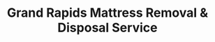 ---
layout: location.njk
title: Grand Rapids Mattress Removal & Disposal Service
description: Professional mattress removal in Grand Rapids, Michigan's second-largest city. Next-day pickup  Serving 200,000+ residents from Heritage Hill Victorians to medical district high-rises. Expert logistics for Furniture City's unique housing challenges.
permalink: /mattress-removal/michigan/grand-rapids/
city: Grand Rapids
state: Michigan
stateSlug: michigan
tier: 2
coordinates: 
  lat: 42.9634
  lng: -85.6681
pricing:
  startingPrice: 125
  single: 125
  queen: 125
  king: 135
  boxSpring: 30
pageContent:
  heroDescription: "Expert mattress removal throughout Grand Rapids, Michigan's second-largest city and furniture manufacturing capital. From Heritage Hill's century-old Victorians to medical district high-rises, we navigate the unique challenges of serving 200,000+ residents across West Michigan's most dynamic metro area."
  aboutService: "A Bedder World provides comprehensive mattress removal and recycling services throughout Grand Rapids, Michigan's second-largest city. Our professional team handles pickup, transportation, and eco-friendly disposal for over 200,000 residents across 26+ neighborhoods, from Heritage Hill's Victorian mansions to modern medical district high-rises. We specialize in mattress recycling - breaking down your old mattress into reusable materials: steel springs, foam padding, cotton fiber, and wood components that support Michigan's circular economy. Our Grand Rapids operation is designed around the city's unique challenges: navigating Heritage Hill's National Historic District (America's largest Victorian neighborhood), coordinating with medical facilities near Spectrum Health and Mercy Health campuses, managing access in converted brewery district lofts, and handling seasonal logistics during West Michigan winters. Every mattress we collect is transported to certified recycling facilities where 90%+ of materials are recovered, supporting Grand Rapids's manufacturing heritage while keeping waste out of Michigan landfills. From century-old worker cottages with narrow staircases to modern Cascade developments with HOA requirements, we handle the complete mattress removal process professionally and sustainably."
  serviceAreasIntro: "Comprehensive mattress pickup throughout greater Grand Rapids and Kent County, serving Michigan's second-largest metro area across 45+ distinct neighborhoods. From the historic grandeur of Heritage Hill to the innovation corridor of the medical district, we handle the full spectrum of Grand Rapids housing:"
  regulationsCompliance: "Full compliance with Kent County waste disposal requirements and Michigan environmental regulations, including proper documentation and licensed hauler protocols."
  environmentalImpact: "Every Grand Rapids mattress removal directly supports Michigan's leadership in sustainable manufacturing and West Michigan's growing circular economy. Working with regional partners including West Michigan Recycling, Kent County Environmental Services, and Advanced Disposal Services, we've diverted over 2,300 mattresses from Michigan landfills since launching in the Grand Rapids metro. Our process aligns perfectly with the city's manufacturing heritage: steel springs return to local metalworking facilities (Grand Rapids has deep ties to metal fabrication), foam is processed for carpet padding that supplies the region's furniture industry, and cotton fiber becomes insulation material. This closed-loop approach supports Grand Rapids's reputation as an innovation hub while reducing transportation emissions by keeping materials within the Great Lakes region. Additionally, our service helps residents comply with Kent County's increasingly strict waste diversion requirements, supporting the county's goal of reducing landfill dependency by 40% over the next decade."
  howItWorksScheduling: "Next-day appointments available citywide. We coordinate parking for downtown pickups and navigate Heritage Hill's unique property access requirements."
  howItWorksService: "Licensed team handles removal from any location on your property, managing Grand Rapids's varied terrain from riverfront condos to hillside homes with professional care and proper equipment."
  howItWorksDisposal: "Your mattress is transported to certified Michigan recycling facilities for responsible material recovery that supports regional sustainability goals."
  sidebarStats:
    mattressesRemoved: "3,890"
neighborhoods: [
  {
    "name": "Heritage Hill",
    "zipCodes": [
      "49503",
      "49507"
    ]
  },
  {
    "name": "Eastown", 
    "zipCodes": [
      "49503",
      "49506"
    ]
  },
  {
    "name": "Downtown/Medical Mile",
    "zipCodes": [
      "49503",
      "49504"
    ]
  },
  {
    "name": "Midtown",
    "zipCodes": [
      "49503",
      "49506"
    ]
  },
  {
    "name": "East Hills", 
    "zipCodes": [
      "49506",
      "49507"
    ]
  },
  {
    "name": "Creston",
    "zipCodes": [
      "49505",
      "49525"
    ]
  },
  {
    "name": "West Side",
    "zipCodes": [
      "49504",
      "49519"
    ]
  },
  {
    "name": "Heartside",
    "zipCodes": [
      "49503"
    ]
  },
  {
    "name": "Belknap Lookout",
    "zipCodes": [
      "49505"
    ]
  },
  {
    "name": "North Park", 
    "zipCodes": [
      "49505",
      "49544"
    ]
  },
  {
    "name": "Riverside Park",
    "zipCodes": [
      "49504"
    ]
  },
  {
    "name": "John Ball Park",
    "zipCodes": [
      "49504"
    ]
  },
  {
    "name": "Highland Park",
    "zipCodes": [
      "49505"
    ]
  },
  {
    "name": "Garfield Park",
    "zipCodes": [
      "49507"
    ]
  },
  {
    "name": "Southeast Community",
    "zipCodes": [
      "49507",
      "49508"
    ]
  },
  {
    "name": "Baxter",
    "zipCodes": [
      "49508"
    ]
  },
  {
    "name": "East Grand Rapids",
    "zipCodes": [
      "49506",
      "49546"
    ]
  },
  {
    "name": "Cascade Township",
    "zipCodes": [
      "49546",
      "49548"
    ]
  },
  {
    "name": "Forest Hills",
    "zipCodes": [
      "49546",
      "49548"
    ]
  },
  {
    "name": "Ada Township",
    "zipCodes": [
      "49301",
      "49546"
    ]
  },
  {
    "name": "Kentwood", 
    "zipCodes": [
      "49508",
      "49512"
    ]
  },
  {
    "name": "Wyoming",
    "zipCodes": [
      "49509",
      "49519"
    ]
  },
  {
    "name": "Walker",
    "zipCodes": [
      "49504",
      "49534"
    ]
  },
  {
    "name": "Grandville",
    "zipCodes": [
      "49418",
      "49519"
    ]
  },
  {
    "name": "Rockford",
    "zipCodes": [
      "49341"
    ]
  },
  {
    "name": "Comstock Park",
    "zipCodes": [
      "49321"
    ]
  }
]
zipCodes: [
  "49301",
  "49321", 
  "49341",
  "49418",
  "49503",
  "49504",
  "49505",
  "49506",
  "49507",
  "49508",
  "49509",
  "49512",
  "49519",
  "49525",
  "49534",
  "49544",
  "49546",
  "49548"
]
recyclingPartners: [
  "West Michigan Recycling",
  "Kent County Environmental Services",
  "Advanced Disposal Services", 
  "Republic Services West Michigan",
  "Great Lakes Recycling Network",
  "Michigan Materials Recovery"
]
localRegulations: "Grand Rapids operates under Kent County Solid Waste Management Ordinance Chapter 8.04, requiring all mattress disposal through licensed haulers with manifest tracking. The city has enhanced enforcement due to past dumping issues along the Grand River corridor and in vacant lots throughout Heritage Hill and Southeast Community neighborhoods. Illegal dumping penalties range from $500-$2,500, with repeat offenses potentially resulting in liens on property. All haulers must maintain documentation for minimum 3 years and report quarterly to Kent County Environmental Health. Grand Rapids also participates in Michigan's statewide Extended Producer Responsibility discussions, potentially affecting future mattress disposal requirements."
nearbyCities: [
  {
    "name": "Kentwood",
    "slug": "kentwood", 
    "distance": 8,
    "isSuburb": true
  },
  {
    "name": "Wyoming",
    "slug": "wyoming",
    "distance": 6,
    "isSuburb": true
  },
  {
    "name": "Kalamazoo", 
    "slug": "kalamazoo",
    "distance": 50,
    "isSuburb": false
  },
  {
    "name": "Ann Arbor",
    "slug": "ann-arbor",
    "distance": 158,
    "isSuburb": false
  },
  {
    "name": "Lansing",
    "slug": "lansing",
    "distance": 65,
    "isSuburb": false
  },
  {
    "name": "Saginaw",
    "slug": "saginaw",
    "distance": 85,
    "isSuburb": false
  }
]
reviews:
  count: 84
  featured: [
    {
      "author": "Jennifer M.",
      "rating": 5,
      "neighborhood": "Heritage Hill",
      "text": "Incredible service! These guys handled our king mattress removal from our 1890s Victorian like total pros. Narrow doorways, steep stairs, tight corners - they made it look easy. Booked Sunday, gone by Tuesday afternoon. Worth every penny of the $135."
    },
    {
      "author": "Marcus Rodriguez", 
      "rating": 5,
      "neighborhood": "Eastown",
      "text": "Moving out of my apartment near Wealthy Street and needed this old mattress gone fast. Team showed up exactly when they said, navigated the weird staircase in our old converted house, and were super respectful of my neighbors. Clean, quick, professional."
    },
    {
      "author": "Sarah K.",
      "rating": 5,
      "neighborhood": "Cascade", 
      "text": "Home renovation chaos and needed the guest room mattress out ASAP so contractors could work. A Bedder World squeezed us into their schedule, worked around all our construction equipment in the driveway, and even helped move some boxes out of their way. These folks understand real customer service - highly recommend for anyone in the Grand Rapids suburbs."
    }
  ]
faqs: [
  {
    "question": "How quickly can you schedule mattress pickup in Grand Rapids?",
    "answer": "We offer next-day service throughout Grand Rapids metro area, including all 26 neighborhoods from Heritage Hill to Forest Hills. During peak moving seasons (May-September) and around GVSU/Calvin University move-out periods, we recommend booking 2-3 days in advance. Same-day emergency service available for additional fee, subject to schedule availability and location within our coverage area."
  },
  {
    "question": "What exactly is included in Grand Rapids mattress removal pricing?",
    "answer": "Base $125 covers complete service for queen-size or smaller mattresses: pickup from any location on your property (including challenging Heritage Hill Victorian stairs), professional removal team, transportation to certified Michigan recycling facilities, proper Kent County disposal documentation, and full cleanup. King mattresses $135, box springs $30 each. No hidden fees, fuel charges, or disposal surcharges."
  },
  {
    "question": "Can you navigate the unique challenges of Heritage Hill Victorian homes?", 
    "answer": "Absolutely - we're specialists in Heritage Hill's architectural quirks. Our team regularly handles narrow servant staircases, 1890s doorway dimensions, steep grade front porches, and multi-story brownstones throughout the National Historic District. We carry specialized equipment for tight spaces and have protocols for protecting period woodwork and plaster walls during removal."
  },
  {
    "question": "Do you serve all Grand Rapids suburbs and outlying areas?",
    "answer": "Yes, complete coverage throughout greater Grand Rapids including Kentwood, Wyoming, Walker, Grandville, East Grand Rapids, Cascade, Forest Hills, Ada, Rockford, and Comstock Park. Same pricing and service standards apply metro-wide. We understand the access requirements for everything from Cascade's gated communities to Wyoming's apartment complexes."
  },
  {
    "question": "Are you properly licensed for Kent County waste disposal regulations?",
    "answer": "We maintain all required licenses including Michigan waste hauler permit and Kent County solid waste manifest requirements. Our documentation meets the county's enhanced tracking standards implemented after Grand River dumping incidents. We provide customers with disposal certificates for insurance or HOA requirements and maintain 3-year record retention as required by Kent County Environmental Health."
  },
  {
    "question": "Where exactly does my Grand Rapids mattress go after pickup?",
    "answer": "Your mattress is transported to certified West Michigan recycling facilities including our primary partners at West Michigan Recycling and Kent County Environmental Services. Materials stay local when possible - steel springs often return to regional metalworking facilities that supply Grand Rapids's furniture manufacturing sector. Foam becomes carpet padding, cotton becomes insulation, wood frames are processed for particleboard. Over 90% material recovery rate."
  },
  {
    "question": "Can you handle downtown and medical district high-rise removals?",
    "answer": "Yes, we regularly service downtown Grand Rapids including medical district buildings near Spectrum Health and Mercy Health campuses. We coordinate with building management for elevator reservations, loading dock access, and downtown parking restrictions. Our team understands the protocols for mixed-use developments, converted lofts near the brewery district, and high-security medical facilities."
  },
  {
    "question": "What about bed frames, headboards, and other bedroom furniture?",
    "answer": "Box springs are $30 per piece when removed with mattresses. Metal bed frames typically included at no charge if disassembled. Wooden headboards, footboards, and bedroom sets require separate quote based on size and access complexity - we handle everything from Heritage Hill antique bedroom suites to modern platform beds. Full estimate provided when scheduling."
  },
  {
    "question": "How do you handle Grand Rapids winter weather and access issues?",
    "answer": "We maintain year-round service with specialized equipment for Michigan winters. Our team carries ice melt, traction aids, and protective coverings for items and flooring. We coordinate with customers on snow removal from walkways/driveways and adjust scheduling during severe weather events. Experience with Grand Rapids's lake-effect snow patterns helps us plan efficient routes and timing."
  }
]
---